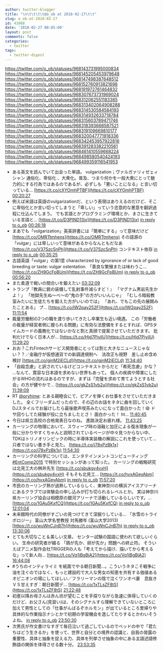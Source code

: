 ```yaml
---
author: twitter-blogger
title: "\n\t\t\t\t@o_ob at 2018-02-27\t\t"
slug: o_ob-at-2018-02-27
id: 41068
date: '2018-02-27 00:05:00'
layout: post
comments: false
categories:
  - twitter
tags:
  - twitter-digest
---
```


https://twitter.com/o_ob/statuses/968143731995000834 https://twitter.com/o_ob/statuses/968145205453979648 https://twitter.com/o_ob/statuses/968147498387648512 https://twitter.com/o_ob/statuses/968152760913821698 https://twitter.com/o_ob/statuses/968191972761464832 https://twitter.com/o_ob/statuses/968307673731969024 https://twitter.com/o_ob/statuses/968312062551183365 https://twitter.com/o_ob/statuses/968313402064908288 https://twitter.com/o_ob/statuses/968314530584584193 https://twitter.com/o_ob/statuses/968314932633718784 https://twitter.com/o_ob/statuses/968315603789471746 https://twitter.com/o_ob/statuses/968318393668587521 https://twitter.com/o_ob/statuses/968319109669810177 https://twitter.com/o_ob/statuses/968320047771918336 https://twitter.com/o_ob/statuses/968342453957922816 https://twitter.com/o_ob/statuses/968391283382210561 https://twitter.com/o_ob/statuses/968461410559668224 https://twitter.com/o_ob/statuses/968498580540424193 https://twitter.com/o_ob/statuses/968499359116541953  

*   ある英文を読んでいて出会った単語。 vulgarization；ヴァルガァリィゼェィシャン 通俗化、卑俗化 、大衆化。普及、つまり何かを一般大衆にとって魅力的にする行為ではあるのであるが、必ずしも「悪いことになる」と言い切っている… [https://t.co/cXYOmhPTBF](https://t.co/cXYOmhPTBF) [00:20:27](https://twitter.com/o_ob/statuses/968143731995000834)
*   例えば米語は英語のvulgarizationだ、という表現はありえるのだけど、そこに卑俗化とか言い切ってしまうと「卑しい」っていう恣意的な悪意を翻訳過程に仕込んでしまう。 でも言語とかプログラミング環境とか、まさに生きている言語と… [https://t.co/D3PIND13ix](https://t.co/D3PIND13ix) [in reply to o_ob](https://twitter.com/o_ob/statuses/968143731995000834) [00:26:18](https://twitter.com/o_ob/statuses/968145205453979648)
*   まあでも「vulgarization」英英辞書には「簡単にする」って意味だけど [https://t.co/OMRTtmhens](https://t.co/OMRTtmhens) その語源の「vulgar」には卑しいって意味があるからなんともだなあ [https://t.co/V37SzcSnPh](https://t.co/V37SzcSnPh) コンテキスト依存 [in reply to o_ob](https://twitter.com/o_ob/statuses/968145205453979648) [00:35:25](https://twitter.com/o_ob/statuses/968147498387648512)
*   古語英語「vulgar」の第1意 characterized by ignorance of or lack of good breeding or taste: vulgar ostentation. 「善良な繁殖または味わうこ… [https://t.co/ZH9GcFpBUm](https://t.co/ZH9GcFpBUm) [in reply to o_ob](https://twitter.com/o_ob/statuses/968147498387648512) [00:56:20](https://twitter.com/o_ob/statuses/968152760913821698)
*   また柔道で戦いの間合いを鍛えたい [03:32:09](https://twitter.com/o_ob/statuses/968191972761464832)
*   トランプ『教員に銃の装備して乱射事件減らすど！』 「マグナム黒岩先生かよ！」 「地獄先生ぬ～べ～の“鬼の手”の方がいいんじゃ」 「むしろ暗殺教室みたいに生徒たちを鍛えた方がいいのでは」 「あれ、でもこの先の展開みたことある」 プ… [https://t.co/IW2pay252F](https://t.co/IW2pay252F) [11:11:54](https://twitter.com/o_ob/statuses/968307673731969024)
*   裁量労働制の2つの職を渡り歩いてきたし卒業生も近い境遇。 この「労働者の裁量が経営者側に握られる問題」に有効な法整備をするとすれば、GPSタイムカードの義務化ではないかなと割と真顔で提案させていただきます。 批判だけでなく日本人が… [https://t.co/Hjd7PiyilU](https://t.co/Hjd7PiyilU) [11:29:20](https://twitter.com/o_ob/statuses/968312062551183365)
*   おお？これFintechサービス開発者にとっては割と大きなニュースじゃない？？／金融庁が仮想通貨での新調達規制へ　法改正も視野　差し止め含め検討 [https://t.co/gjnM2iECLd](https://t.co/gjnM2iECLd) [11:34:40](https://twitter.com/o_ob/statuses/968313402064908288)
*   「自殺念慮」と訳されているけどコンテキストからだと「希死念慮」かな？ …なんて、寛容な日本語を求めない世界もあって。 個人の疾病や障害にしたがるWHOの流れはあるのですが、まずは「完璧を求めて育てようとする社会」の方が健やかで… [https://t.co/gkZsS1vb2u](https://t.co/gkZsS1vb2u) [11:39:09](https://twitter.com/o_ob/statuses/968314530584584193)
*   RT [@oryhime](https://twitter.com/oryhime): とある親睦会にて、ピアノを弾くお仕事をさせていただきました。 全くフリーダムだったので、その辺のお話をネタに曲を回していくDJスタイルでお届けしたら最後歌声喫茶みたいになって面白かった！😄 ドサ回りしてた経験が役に立ちましたとさ！ 面白かった！ ht… [11:40:45](https://twitter.com/o_ob/statuses/968314932633718784)
*   今日は県立高校の合格発表日なのね。 進路決定お疲れ様。 [11:43:25](https://twitter.com/o_ob/statuses/968315603789471746)
*   カーリングの物理において、スウィープ時の溶融と加圧による復氷現象が一般に分かりやすくちゃんと説明されているページが中々見つからない中、TDKはトリノオリンピックの時に半導体実装機の解説にこれを使っていて…只者ではない書き手と見た。 [https://t.co/j78xPzBk1x](https://t.co/j78xPzBk1x) [11:54:30](https://twitter.com/o_ob/statuses/968318393668587521)
*   カーリングの科学については、エンタテインメントコンピューティング [#EntComp2015](https://twitter.com/search?q=%23EntComp2015&src=hash) で特別セッションがあって知った。 カーリングの戦略研究は北見工大の桝井先生 [https://t.co/sbukgy4vxH](https://t.co/sbukgy4vxH) そもそも北見工… [https://t.co/hvxAGeyAbm](https://t.co/hvxAGeyAbm) [in reply to o_ob](https://twitter.com/o_ob/statuses/968318393668587521) [11:57:20](https://twitter.com/o_ob/statuses/968319109669810177)
*   市民のカーリング熱が過熱しているらしく、東神奈川の横浜アイスアリーナにあるクラブでは体験会の申し込みが打ち切られるレベルとか。 実は神奈川県カーリング協会は相模原の銀河アリーナで活動しているらしいです。… [https://t.co/1GAu5KxfCQ](https://t.co/1GAu5KxfCQ) [in reply to o_ob](https://twitter.com/o_ob/statuses/968319109669810177) [12:01:04](https://twitter.com/o_ob/statuses/968320047771918336)
*   未来館時代の同僚がすごいの見つけてきて深掘りしている... 「氷雪のトライボロジー」 富山大学名誉教授 対馬勝年 (富山大学2013) [https://t.co/wuWnCJnB7h](https://t.co/wuWnCJnB7h) [in reply to o_ob](https://twitter.com/o_ob/statuses/968318393668587521) [13:30:06](https://twitter.com/o_ob/statuses/968342453957922816)
*   とても大切なこと＆美しい文章。 センター試験の国語に使われて欲しいぐらい。 生命の研究者が綴る 「鶏が先か、卵が先か」問題への終止符。 そういえばアニメ製作会社TRIGGERの人も「考えてから描け、描いてから考えるな」って新人向… [https://t.co/Vq1iBgBjA2](https://t.co/Vq1iBgBjA2) [16:44:08](https://twitter.com/o_ob/statuses/968391283382210561)
*   #うちのインティライミ を紙面でやる朝日新聞…。こういうネタこそ戦争に油を注ぐのではなく、もっと建設的で大人な男女の知恵を共有する価値あるオピニオンの場にしてほしい／フラリーマンの陰で泣くワンオペ妻　息抜きＶＳ甘えすぎ：朝日新聞デ… [https://t.co/1xTLsZF8tS](https://t.co/1xTLsZF8tS) [21:22:48](https://twitter.com/o_ob/statuses/968461410559668224)
*   初産以降お母さんは赤ん坊が望むことを手探りながら急速に体得していくのだけど、お父さん(見習い)は、そのシグナルすら理解できていないところに加えて男性としての「仕事がんばるぞホルモン」が出ているところ里帰りや具体的な作業指示ナシとかで初期の学習機会を逸してたりするとかわいそうよね。 [in reply to o_ob](https://twitter.com/o_ob/statuses/968461410559668224) [23:50:30](https://twitter.com/o_ob/statuses/968498580540424193)
*   次男氏が作文書けなすぎて毎日泣いて過ごしているのでベッドの中で「君たちはどう生きるか」を使って、世界と自分との境界の認識と、自我の発露の重要性、具体と抽象を捉える力、具体を列挙させ抽象の中にある主語述語修飾語の関係を体得させる数十分。 [23:53:35](https://twitter.com/o_ob/statuses/968499359116541953)